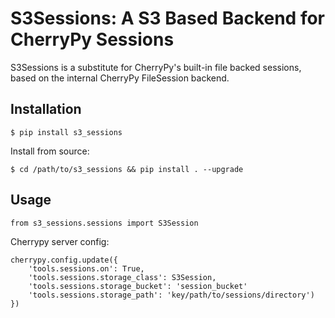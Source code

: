# S3Sessions: A S3 Based Backend for CherryPy Sessions

S3Sessions is a substitute for CherryPy's built-in file backed sessions,
based on the internal CherryPy FileSession backend.

## Installation

```
$ pip install s3_sessions
```

Install from source:

```
$ cd /path/to/s3_sessions && pip install . --upgrade
```

## Usage

```
from s3_sessions.sessions import S3Session
```

Cherrypy server config:

```
cherrypy.config.update({
	'tools.sessions.on': True,
	'tools.sessions.storage_class': S3Session,
	'tools.sessions.storage_bucket': 'session_bucket'
	'tools.sessions.storage_path': 'key/path/to/sessions/directory')
})
```
